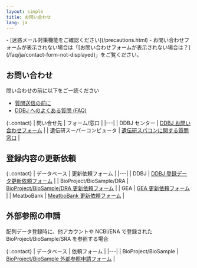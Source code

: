 ```yaml
---
layout: simple
title: お問い合わせ
lang: ja
---
```


<div class="attention" markdown="1">
- [迷惑メール対策機能をご確認ください](/precautions.html) 
- お問い合わせフォームが表示されない場合は「[お問い合わせフォームが表示されない場合は？](/faq/ja/contact-form-not-displayed)」をご覧ください。
</div>

## お問い合わせ
問い合わせの前に以下をご一読ください
- [質問送信の前に](/before-sending-inquiries.html) 
- [DDBJ へのよくある質問 (FAQ)](/faq/ja/index.html)  

{:.contact}
| 問い合せ先 | フォーム/窓口 |
|---|
| DDBJ センター | [DDBJ お問い合わせフォーム](https://forms.gle/rRrVkcjyMoXQhFVn7) |
| 遺伝研スーパーコンピュータ | [遺伝研スパコンに関する質問窓口](https://sc.ddbj.nig.ac.jp/application/reference/) |


## 登録内容の更新依頼

{:.contact}
| データベース | 更新依頼フォーム |
|---|
| DDBJ | [DDBJ 登録データ更新依頼フォーム](https://forms.gle/p7ZJhiawJjd3Qnd3A) |
| BioProject/BioSample/DRA | [BioProject/BioSample/DRA 更新依頼フォーム](https://forms.gle/mpGqxbSeYmy5oTud6) |
| GEA | [GEA 更新依頼フォーム](https://forms.gle/Qh781rQMovUDo7yo7) |
| MeatboBank | [MeatboBank 更新依頼フォーム](https://forms.gle/kzpUKFcTpcqsCL1M6) |

## 外部参照の申請

配列データ登録時に、他アカウントや NCBI/ENA で登録された BioProject/BioSample/SRA を参照する場合

{:.contact}
| データベース | 依頼フォーム |
|---|
| BioProject/BioSample | [BioProject/BioSample 外部参照申請フォーム](https://forms.gle/BibshG6Z7XQ4rH9K9) |